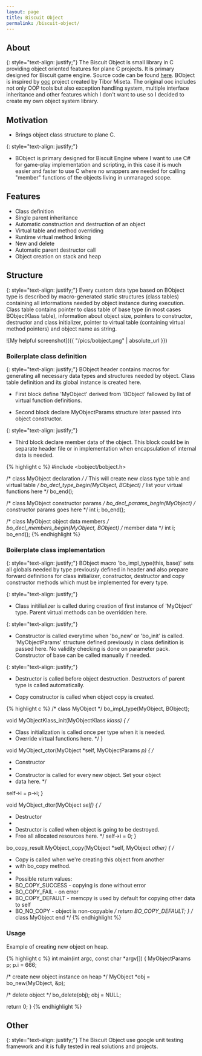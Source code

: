 ```yaml
---
layout: page
title: Biscuit Object
permalink: /biscuit-object/
---
```

## About

{: style="text-align: justify;"}
The Biscuit Object is small library in C providing object oriented features for plane C projects.
It is primary designed for Biscuit game engine.
Source code can be found [here](https://github.com/travisdoor/biscuit_object). BObject is inspired
by [ooc](http://ooc-coding.sourceforge.net/) project created by Tibor Miseta. The original ooc
includes not only OOP tools but also exception handling system, multiple interface inheritance
and other features which I don't want to use so I decided to create my own object system library.

## Motivation
- Brings object class structure to plane C.

{: style="text-align: justify;"}
- BObject is primary designed for Biscuit Engine where I want to use C# for game-play implementation
and scripting, in this case it is much easier and faster to use C where no wrappers are needed for 
calling "member" functions of the objects living in unmanaged scope.

## Features
- Class definition
- Single parent inheritance 
- Automatic construction and destruction of an object 
- Virtual table and method overriding 
- Runtime virtual method linking 
- New and delete 
- Automatic parent destructor call 
- Object creation on stack and heap

## Structure

{: style="text-align: justify;"}
Every custom data type based on BObject type is described by macro-generated static structures (class tables)
containing all informations needed by object instance during execution. Class table contains pointer to class
table of base type (in most cases BObjectKlass table), information about object size, pointers to constructor,
destructor and class initializer, pointer to virtual table (containing virtual method pointers) and object name
as string.

![My helpful screenshot]({{ "/pics/bobject.png" | absolute_url }})

### Boilerplate class definition

{: style="text-align: justify;"}
BObject header contains macros for generating all necessary data types and structures needed by object. Class
table definition and its global instance is created here.

- First block define 'MyObject' derived from 'BObject' fallowed by list of virtual function definitions.

- Second block declare MyObjectParams structure later passed into object constructor.

{: style="text-align: justify;"}
- Third block declare member data of the object. This block could be in separate header file or in implementation
when encapsulation of internal data is needed.

{% highlight c %}
#include <bobject/bobject.h>

/* class MyObject declaration */
/* This will create new class type table and virtual table */
bo_decl_type_begin(MyObject, BObject)
  /* list your virtual functions here */
bo_end();

/* class MyObject constructor params */
bo_decl_params_begin(MyObject)
  /* constructor params goes here */
  int i;
bo_end();

/* class MyObject object data members */
bo_decl_members_begin(MyObject, BObject)
  /* member data */
  int i;
bo_end();
{% endhighlight %}

### Boilerplate class implementation 

{: style="text-align: justify;"}
BObject macro 'bo_impl_type(this, base)' sets all globals needed by type previously defined
in header and also prepare forward definitions for class initializer, constructor, destructor 
and copy constructor methods which must be implemented for every type. 

{: style="text-align: justify;"}
- Class initilializer is called during creation of first instance of 'MyObject' type. Parent
virtual methods can be overridden here.

{: style="text-align: justify;"}
- Constructor is called everytime when 'bo_new' or 'bo_init' is called. 'MyObjectParams' structure
defined previously in class definition is passed here. No validity checking is done on parameter
pack. Constructor of base can be called manually if needed.

{: style="text-align: justify;"}
- Destructor is called before object destruction. Destructors of parent type is called automatically.

- Copy constructor is called when object copy is created.

{% highlight c %}
/* class MyObject */
bo_impl_type(MyObject, BObject);

void
MyObjectKlass_init(MyObjectKlass *klass)
{
  /*
   * Class initialization is called once per type when it is needed.
   * Override virtual functions here.
   */
}

void
MyObject_ctor(MyObject *self, MyObjectParams *p)
{
  /*
   * Constructor
   *
   * Constructor is called for every new object. Set your object
   * data here.
   */

  self->i = p->i;
}

void
MyObject_dtor(MyObject *self)
{
  /*
   * Destructor
   *
   * Destructor is called when object is going to be destroyed.
   * Free all allocated resources here.
   */
  self->i = 0;
}

bo_copy_result
MyObject_copy(MyObject *self, MyObject *other)
{
  /*
   * Copy is called when we're creating this object from another
   * with bo_copy method.
   *
   * Possible return values:
   *  BO_COPY_SUCCESS - copying is done without error
   *  BO_COPY_FAIL    - on error
   *  BO_COPY_DEFAULT - memcpy is used by default for copying other data to self
   *  BO_NO_COPY      - object is non-copyable
   */
  return BO_COPY_DEFAULT;
}
/* class MyObject end */
{% endhighlight %}

### Usage

Example of creating new object on heap.

{% highlight c %}
int main(int argc, const char *argv[]) {
  MyObjectParams p;
  p.i = 666;

  /* create new object instance on heap */
  MyObject *obj = bo_new(MyObject, &p);

  /* delete object */
  bo_delete(obj);
  obj = NULL;

  return 0;
}
{% endhighlight %}

## Other
{: style="text-align: justify;"}
The Biscuit Object use google unit testing framework and it is fully tested in real solutions and
projects.
